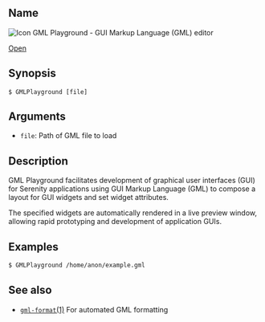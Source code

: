 ## Name

![Icon](/res/icons/16x16/app-gml-playground.png) GML Playground - GUI Markup Language (GML) editor

[Open](launch:///bin/GMLPlayground)

## Synopsis

```**sh
$ GMLPlayground [file]
```

## Arguments

-   `file`: Path of GML file to load

## Description

GML Playground facilitates development of graphical user interfaces (GUI)
for Serenity applications using GUI Markup Language (GML) to compose
a layout for GUI widgets and set widget attributes.

The specified widgets are automatically rendered in a live preview
window, allowing rapid prototyping and development of application GUIs.

## Examples

```sh
$ GMLPlayground /home/anon/example.gml
```

## See also

-   [`gml-format`(1)](help://man/1/gml-format) For automated GML formatting
